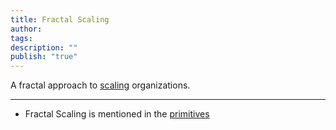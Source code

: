 ```yaml
---
title: Fractal Scaling
author: 
tags: 
description: ""
publish: "true"
---
```


A fractal approach to [scaling](tags/Scale.md) organizations.

---

- Fractal Scaling is mentioned in the [primitives](../../../tags/primitives.md#)